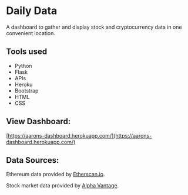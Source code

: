 # Daily Data
A dashboard to gather and display stock and cryptocurrency data in one convenient location.

## Tools used
* Python
* Flask
* APIs
* Heroku
* Bootstrap 
* HTML
* CSS


## View Dashboard:
[https://aarons-dashboard.herokuapp.com/](https://aarons-dashboard.herokuapp.com/)

## Data Sources:
Ethereum data provided by [Etherscan.io](https://etherscan.io/).

Stock market data provided by [Alpha Vantage](https://www.alphavantage.co/).
